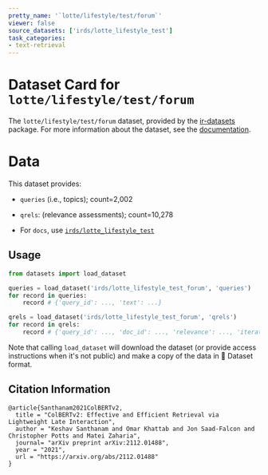 ```yaml
---
pretty_name: '`lotte/lifestyle/test/forum`'
viewer: false
source_datasets: ['irds/lotte_lifestyle_test']
task_categories:
- text-retrieval
---
```


# Dataset Card for `lotte/lifestyle/test/forum`

The `lotte/lifestyle/test/forum` dataset, provided by the [ir-datasets](https://ir-datasets.com/) package.
For more information about the dataset, see the [documentation](https://ir-datasets.com/lotte#lotte/lifestyle/test/forum).

# Data

This dataset provides:
 - `queries` (i.e., topics); count=2,002
 - `qrels`: (relevance assessments); count=10,278

 - For `docs`, use [`irds/lotte_lifestyle_test`](https://huggingface.co/datasets/irds/lotte_lifestyle_test)

## Usage

```python
from datasets import load_dataset

queries = load_dataset('irds/lotte_lifestyle_test_forum', 'queries')
for record in queries:
    record # {'query_id': ..., 'text': ...}

qrels = load_dataset('irds/lotte_lifestyle_test_forum', 'qrels')
for record in qrels:
    record # {'query_id': ..., 'doc_id': ..., 'relevance': ..., 'iteration': ...}

```

Note that calling `load_dataset` will download the dataset (or provide access instructions when it's not public) and make a copy of the
data in 🤗 Dataset format.

## Citation Information

```
@article{Santhanam2021ColBERTv2,
  title = "ColBERTv2: Effective and Efficient Retrieval via Lightweight Late Interaction",
  author = "Keshav Santhanam and Omar Khattab and Jon Saad-Falcon and Christopher Potts and Matei Zaharia", 
  journal= "arXiv preprint arXiv:2112.01488",
  year = "2021",
  url = "https://arxiv.org/abs/2112.01488"
}
```
